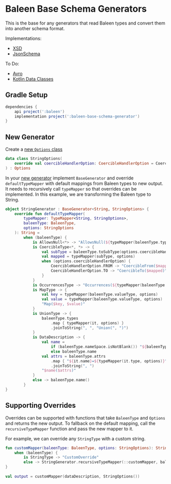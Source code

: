 # Baleen Base Schema Generators

This is the base for any generators that read Baleen types and convert them into another schema format.

Implementations:
* [XSD](../baleen-xsd-generator)
* [JsonSchema](../baleen-jsonschema-generator)

To Do:
* [Avro](../baleen-avro-generator)
* [Kotlin Data Classes](../baleen-kotlin/baleen-kotlin-generator)

## Gradle Setup

```groovy
dependencies {
    api project(':baleen')
    implementation project(':baleen-base-schema-generator')
}
```

## New Generator

Create a [new `Options` class](src/test/kotlin/com/shoprunner/baleen/generator/StringOptions.kt)
```kotlin
data class StringOptions(
    override val coercibleHandlerOption: CoercibleHandlerOption = CoercibleHandlerOption.FROM
) : Options
```

In your [new generator](src/test/kotlin/com/shoprunner/baleen/generator/StringGenerator.kt) implement `BaseGenerator` 
and override `defaultTypeMapper` with default mappings from Baleen types to new output. It needs to recursively call
`typeMapper` so that overrides can be implemented. In this example, we are transforming the Baleen type to String.

```kotlin
object StringGenerator : BaseGenerator<String, StringOptions> {
    override fun defaultTypeMapper(
        typeMapper: TypeMapper<String, StringOptions>,
        baleenType: BaleenType,
        options: StringOptions
    ): String =
        when (baleenType) {
            is AllowsNull<*> -> "AllowsNull(${typeMapper(baleenType.type, options)})"
            is CoercibleType<*, *> -> {
                val subType = baleenType.toSubType(options.coercibleHandlerOption)
                val mapped = typeMapper(subType, options)
                when (options.coercibleHandlerOption) {
                    CoercibleHandlerOption.FROM -> "CoercibleFrom($mapped)"
                    CoercibleHandlerOption.TO -> "CoercibleTo($mapped)"
                }
            }
            is OccurrencesType -> "Occurrences(${typeMapper(baleenType.memberType, options)})"
            is MapType -> {
                val key = typeMapper(baleenType.valueType, options)
                val value = typeMapper(baleenType.valueType, options)
                "Map($key, $value)"
            }
            is UnionType -> {
                baleenType.types
                    .map { typeMapper(it, options) }
                    .joinToString(", ", "Union(", ")")
            }
            is DataDescription -> {
                val name =
                    if (baleenType.nameSpace.isNotBlank()) "${baleenType.nameSpace}.${baleenType.name()}"
                    else baleenType.name
                val attrs = baleenType.attrs
                    .map { "${it.name}=${typeMapper(it.type, options)}" }
                    .joinToString(", ")
                "$name($attrs)"
            }
            else -> baleenType.name()
        }
}

```

## Supporting Overrides

Overrides can be supported with functions that take `BaleenType` and `Options` and returns the new output. To fallback
on the default mapping, call the `recursiveTypeMapper` function and pass the new mapper to it.

For example, we can override any `StringType` with a custom string.

```kotlin
fun customMapper(baleenType: BaleenType, options: StringOptions): String =
    when (baleenType) {
        is StringType -> "CustomOverride"
        else -> StringGenerator.recursiveTypeMapper(::customMapper, baleenType, options)
}
    
val output = customMapper(dataDescription, StringOptions())
```
